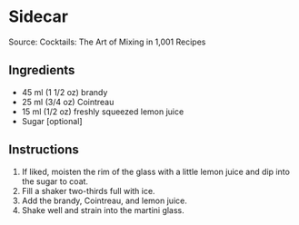 # Sidecar #

Source: Cocktails: The Art of Mixing in 1,001 Recipes

## Ingredients ##
* 45 ml (1 1/2 oz) brandy
* 25 ml (3/4 oz) Cointreau
* 15 ml (1/2 oz) freshly squeezed lemon juice
* Sugar [optional]

## Instructions ##
1. If liked, moisten the rim of the glass with a little lemon juice and dip into the sugar to coat.
1. Fill a shaker two-thirds full with ice.
1. Add the brandy, Cointreau, and lemon juice.
1. Shake well and strain into the martini glass.

